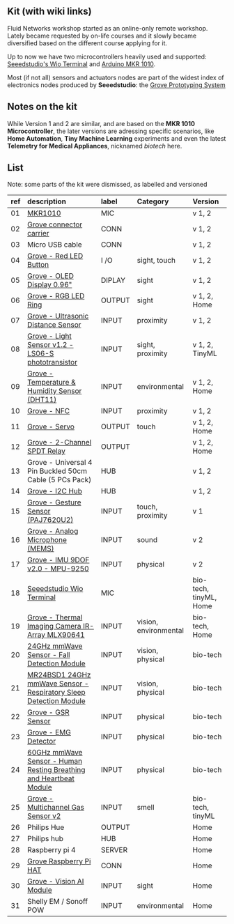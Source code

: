 



## Kit (with wiki links)

Fluid Networks workshop started as an online-only remote workshop. Lately became requested by on-life courses and it slowly became diversified based on the different course applying for it. 

Up to now we have two microcontrollers heavily used and supported: [Seeedstudio's Wio Terminal](https://wiki.seeedstudio.com/Wio-Terminal-Getting-Started/) and [Arduino MKR 1010](https://store.arduino.cc/arduino-mkr-wifi-1010). 

Most (if not all) sensors and actuators nodes are part of the widest index of electronics nodes produced by **Seeedstudio**: the [Grove Prototyping System](http://wiki.seeedstudio.com/Grove_System/)

## Notes on the kit

While Version 1 and 2 are similar, and are based on the **MKR 1010 Microcontroller**, the later versions are adressing specific scenarios, like **Home Automation**, **Tiny Machine Learning** experiments and even the latest **Telemetry for Medical Appliances**, nicknamed *biotech* here.

## List

Note: some parts of the kit were dismissed, as labelled and versioned


|ref|description|label|Category|Version|
|:----|:----|:----|:----|:----|
|01|[MKR1010](https://store.arduino.cc/arduino-mkr-wifi-1010)|MIC| |v 1, 2|
|02|[Grove connector carrier](https://www.arduino.cc/en/Guide/MKRConnectorCarrier)|CONN| |v 1, 2|
|03|Micro USB cable|CONN| |v 1, 2|
|04|[Grove - Red LED Button](https://wiki.seeedstudio.com/Grove-LED_Button/)|I /O|sight, touch|v 1, 2|
|05|[Grove - OLED Display 0.96"](https://wiki.seeedstudio.com/Grove-OLED-Display-0.96-SSD1315/)|DIPLAY|sight|v 1, 2|
|06|[Grove - RGB LED Ring](https://wiki.seeedstudio.com/Grove%20-%20RGB%20LED%20Ring%20%2820%20-%20WS2813%20Mini%29/)|OUTPUT|sight|v 1, 2, Home|
|07|[Grove - Ultrasonic Distance Sensor](https://wiki.seeedstudio.com/Grove-Ultrasonic_Ranger/)|INPUT|proximity|v 1, 2|
|08|[Grove - Light Sensor v1.2 - LS06-S phototransistor](https://wiki.seeedstudio.com/Grove-Light_Sensor/)|INPUT|sight, proximity|v 1, 2, TinyML|
|09|[Grove - Temperature & Humidity Sensor (DHT11)](https://wiki.seeedstudio.com/Grove-TemperatureAndHumidity_Sensor/)|INPUT|environmental|v 1, 2, Home|
|10|[Grove - NFC](https://wiki.seeedstudio.com/Grove_NFC/)|INPUT|proximity|v 1, 2|
|11|[Grove - Servo](https://wiki.seeedstudio.com/Grove-Servo/)|OUTPUT|touch|v 1, 2, Home|
|12|[Grove - 2-Channel SPDT Relay](https://wiki.seeedstudio.com/Grove-2-Channel_SPDT_Relay/)|OUTPUT| |v 1, 2, Home|
|13|Grove - Universal 4 Pin Buckled 50cm Cable (5 PCs Pack)|HUB| |v 1, 2|
|14|[Grove - I2C Hub](https://wiki.seeedstudio.com/Grove-I2C_Hub/)|HUB| |v 1, 2|
|15|[Grove - Gesture Sensor (PAJ7620U2)](https://wiki.seeedstudio.com/Grove-Gesture_v1.0/)|INPUT|touch, proximity|v 1|
|16|[Grove - Analog Microphone (MEMS)](https://wiki.seeedstudio.com/Grove-Analog-Microphone/)|INPUT|sound|v 2|
|17|[Grove - IMU 9DOF v2.0 - MPU-9250](https://wiki.seeedstudio.com/Grove-IMU_9DOF_v2.0/)|INPUT|physical|v 2|
|18|[Seeedstudio Wio Terminal](https://wiki.seeedstudio.com/Wio-Terminal-Getting-Started/) |MIC| |bio-tech, tinyML, Home|
|19|[Grove - Thermal Imaging Camera IR-Array MLX90641](https://wiki.seeedstudio.com/Grove-Thermal-Imaging-Camera-IR-Array/)|INPUT|vision, environmental|bio-tech, Home|
|20|[24GHz mmWave Sensor - Fall Detection Module](https://www.seeedstudio.com/24GHz-mmWave-Radar-Sensor-Fall-Detection-Module-p-5268.html)|INPUT|vision, physical|bio-tech|
|21|[MR24BSD1 24GHz mmWave Sensor - Respiratory Sleep Detection Module](https://www.seeedstudio.com/24GHz-mmWave-Radar-Sensor-Sleep-Breathing-Monitoring-Module-p-5304.html)|INPUT|vision, physical|bio-tech|
|22|[Grove - GSR Sensor](https://wiki.seeedstudio.com/Grove-GSR_Sensor/)|INPUT|physical|bio-tech|
|23|[Grove - EMG Detector](https://wiki.seeedstudio.com/Grove-EMG_Detector/)|INPUT|physical|bio-tech|
|24|[60GHz mmWave Sensor - Human Resting Breathing and Heartbeat Module](https://www.seeedstudio.com/60GHz-mmWave-Radar-Sensor-Breathing-and-Heartbeat-Module-p-5305.html)|INPUT|physical|bio-tech|
|25|[Grove - Multichannel Gas Sensor v2](https://wiki.seeedstudio.com/Grove-Multichannel-Gas-Sensor-V2/)|INPUT|smell|bio-tech, tinyML|
|26|Philips Hue|OUTPUT| |Home|
|27|Philips hub|HUB| |Home|
|28|Raspberry pi 4|SERVER| |Home|
|29|[Grove Raspberry Pi HAT](https://wiki.seeedstudio.com/Grove_Base_Hat_for_Raspberry_Pi/)|CONN| |Home|
|30|[Grove - Vision AI Module](https://wiki.seeedstudio.com/Grove-Vision-AI-Module/)|INPUT|sight|Home|
|31|Shelly EM / Sonoff POW|INPUT|environmental|Home|
